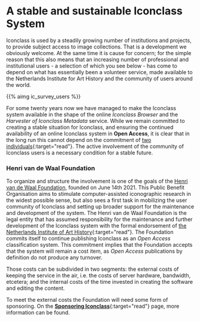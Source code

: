 # A stable and sustainable Iconclass System

Iconclass is used by a steadily growing number of institutions and projects, to provide subject access to image collections. That is a development we obviously welcome.
At the same time it is cause for concern; for the simple reason that this also means that an increasing number of professional and institutional users - a selection of which you see below - has come to depend on what has essentially been a volunteer service, made available to the Netherlands Institute for Art History and the community of users around the world.

{{% aimg ic_survey_users %}}

For some twenty years now we have managed to make the Iconclass system available in the shape of the online _Iconclass Browser_ and the _Harvester of Iconclass Metadata_ service.
While we remain committed to creating a stable situation for Iconclass, and ensuring the continued availability of an online Iconclass system in __Open Access__, it is clear that in the long run this cannot depend on the commitment of [two individuals](https://test.iconclass.org/help/team){:target="read"}. The active involvement of the community of Iconclass users is a necessary condition for a stable future.

### Henri van de Waal Foundation

To organize and structure the involvement is one of the goals of the <a href="https://henrivandewaalfoundation.org" target="read">Henri van de Waal Foundation</a>, founded on June 14th 2021. This Public Benefit Organisation aims to stimulate computer-assisted iconographic research in the widest possible sense, but also sees a first task in mobilizing the user community of Iconclass and setting up broader support for the maintenance and development of the system.
The Henri van de Waal Foundation is the legal entity that has assumed responsibility for the maintenance and further development of the Iconclass system with the formal endorsement of [the Netherlands Institute of Art History](https://henrivandewaalfoundation.org/Iconclasstransferstatement20211104.pdf){:target="read"}. The Foundation commits itself to continue publishing Iconclass as an _Open Access_ classification system. This commitment implies that the Foundation accepts that the system will remain a cost item, as _Open Access_ publications by definition do not produce any turnover.

Those costs can be subdivided in two segments: the external costs of keeping the service in the air, i.e. the costs of server hardware, bandwidth, etcetera; and the internal costs of the time invested in creating the software and editing the content.

To meet the external costs the Foundation will need some form of sponsoring. On the [__Sponsoring Iconclass__](https://iconclass.org/help/sponsoring){:target="read"} page, more information can be found.




